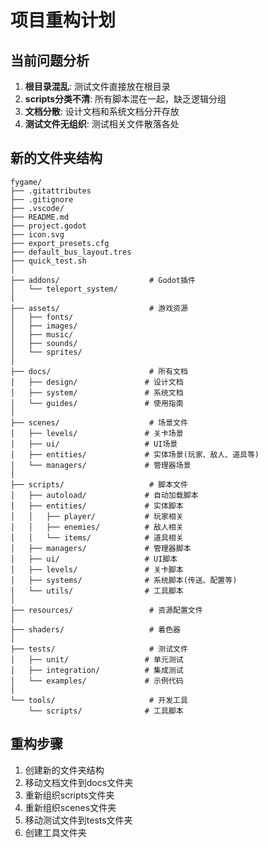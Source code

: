 # 项目重构计划

## 当前问题分析

1. **根目录混乱**: 测试文件直接放在根目录
2. **scripts分类不清**: 所有脚本混在一起，缺乏逻辑分组
3. **文档分散**: 设计文档和系统文档分开存放
4. **测试文件无组织**: 测试相关文件散落各处

## 新的文件夹结构

```
fygame/
├── .gitattributes
├── .gitignore
├── .vscode/
├── README.md
├── project.godot
├── icon.svg
├── export_presets.cfg
├── default_bus_layout.tres
├── quick_test.sh
│
├── addons/                    # Godot插件
│   └── teleport_system/
│
├── assets/                    # 游戏资源
│   ├── fonts/
│   ├── images/
│   ├── music/
│   ├── sounds/
│   └── sprites/
│
├── docs/                      # 所有文档
│   ├── design/               # 设计文档
│   ├── system/               # 系统文档
│   └── guides/               # 使用指南
│
├── scenes/                    # 场景文件
│   ├── levels/               # 关卡场景
│   ├── ui/                   # UI场景
│   ├── entities/             # 实体场景(玩家、敌人、道具等)
│   └── managers/             # 管理器场景
│
├── scripts/                   # 脚本文件
│   ├── autoload/             # 自动加载脚本
│   ├── entities/             # 实体脚本
│   │   ├── player/           # 玩家相关
│   │   ├── enemies/          # 敌人相关
│   │   └── items/            # 道具相关
│   ├── managers/             # 管理器脚本
│   ├── ui/                   # UI脚本
│   ├── levels/               # 关卡脚本
│   ├── systems/              # 系统脚本(传送、配置等)
│   └── utils/                # 工具脚本
│
├── resources/                 # 资源配置文件
│
├── shaders/                   # 着色器
│
├── tests/                     # 测试文件
│   ├── unit/                 # 单元测试
│   ├── integration/          # 集成测试
│   └── examples/             # 示例代码
│
└── tools/                     # 开发工具
    └── scripts/              # 工具脚本
```

## 重构步骤

1. 创建新的文件夹结构
2. 移动文档文件到docs文件夹
3. 重新组织scripts文件夹
4. 重新组织scenes文件夹
5. 移动测试文件到tests文件夹
6. 创建工具文件夹